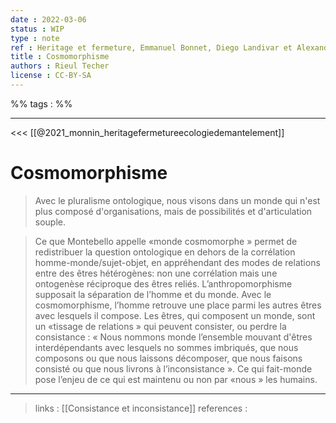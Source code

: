 ```yaml
---
date : 2022-03-06
status : WIP
type : note
ref : Heritage et fermeture, Emmanuel Bonnet, Diego Landivar et Alexandre Monnin, 2021 
title : Cosmomorphisme
authors : Rieul Techer
license : CC-BY-SA
---
```


%% tags : %% 

---

<<< [[@2021_monnin_heritagefermetureecologiedemantelement]]

Cosmomorphisme
===

> Avec le pluralisme ontologique, nous visons dans un monde qui n'est plus composé d'organisations, mais de possibilités et d'articulation souple.

> Ce que Montebello appelle «monde cosmomorphe » permet de redistribuer la question ontologique en dehors de la corrélation homme-monde/sujet-objet, en appréhendant des modes de relations entre des êtres hétérogènes: non une corrélation mais une ontogenèse réciproque des êtres reliés. L’anthropomorphisme supposait la séparation de l’homme et du monde. Avec le cosmomorphisme, l’homme retrouve une place parmi les autres êtres avec lesquels il compose. Les êtres, qui composent un monde, sont un «tissage de relations » qui peuvent consister, ou perdre la consistance : « Nous nommons monde l’ensemble mouvant d'êtres interdépendants avec lesquels no sommes imbriqués, que nous composons ou que nous laissons décomposer, que nous faisons consisté ou que nous livrons à l’inconsistance ». Ce qui fait-monde pose l’enjeu de ce qui est maintenu ou non par «nous » les humains.



---
> links : [[Consistance et inconsistance]]
> references : 